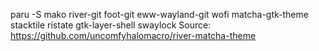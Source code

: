 paru -S mako river-git foot-git eww-wayland-git wofi matcha-gtk-theme stacktile ristate gtk-layer-shell swaylock
Source: https://github.com/uncomfyhalomacro/river-matcha-theme
